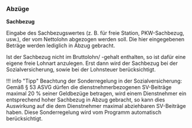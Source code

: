 ### Abzüge

**Sachbezug**

Eingabe des Sachbezugswertes (z. B. für freie Station, PKW-Sachbezug, usw.), der vom Nettolohn abgezogen werden soll. Die hier eingegebenen Beträge werden lediglich in Abzug gebracht.

Ist der Sachbezug nicht im Bruttolohn/ -gehalt enthalten, so ist dafür eine eigene freie Lohnart anzulegen. Erst dann wird der Sachbezug bei der Sozialversicherung, sowie bei der Lohnsteuer berücksichtigt.

!!! info "Tipp"
    Beachtung der Sonderregelung in der Sozialversicherung: Gemäß § 53 ASVG dürfen die dienstnehmerbezogenen SV-Beiträge maximal 20 % seiner Geldbezüge betragen, wird einem Dienstnehmer ein entsprechend hoher Sachbezug in Abzug gebracht, so kann dies Auswirkung auf die dem Dienstnehmer maximal abziehbaren SV-Beiträge haben. Diese Sonderregelung wird vom Programm automatisch berücksichtigt.